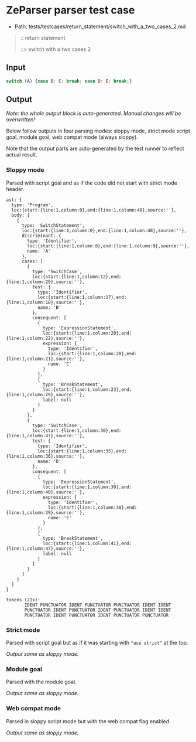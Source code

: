 # ZeParser parser test case

- Path: tests/testcases/return_statement/switch_with_a_two_cases_2.md

> :: return statement
>
> ::> switch with a two cases 2

## Input

`````js
switch (A) {case B: C; break; case D: E; break;}
`````

## Output

_Note: the whole output block is auto-generated. Manual changes will be overwritten!_

Below follow outputs in four parsing modes: sloppy mode, strict mode script goal, module goal, web compat mode (always sloppy).

Note that the output parts are auto-generated by the test runner to reflect actual result.

### Sloppy mode

Parsed with script goal and as if the code did not start with strict mode header.

`````
ast: {
  type: 'Program',
  loc:{start:{line:1,column:0},end:{line:1,column:48},source:''},
  body: [
    {
      type: 'SwitchStatement',
      loc:{start:{line:1,column:0},end:{line:1,column:48},source:''},
      discriminant: {
        type: 'Identifier',
        loc:{start:{line:1,column:8},end:{line:1,column:9},source:''},
        name: 'A'
      },
      cases: [
        {
          type: 'SwitchCase',
          loc:{start:{line:1,column:12},end:{line:1,column:29},source:''},
          test: {
            type: 'Identifier',
            loc:{start:{line:1,column:17},end:{line:1,column:18},source:''},
            name: 'B'
          },
          consequent: [
            {
              type: 'ExpressionStatement',
              loc:{start:{line:1,column:20},end:{line:1,column:22},source:''},
              expression: {
                type: 'Identifier',
                loc:{start:{line:1,column:20},end:{line:1,column:21},source:''},
                name: 'C'
              }
            },
            {
              type: 'BreakStatement',
              loc:{start:{line:1,column:23},end:{line:1,column:29},source:''},
              label: null
            }
          ]
        },
        {
          type: 'SwitchCase',
          loc:{start:{line:1,column:30},end:{line:1,column:47},source:''},
          test: {
            type: 'Identifier',
            loc:{start:{line:1,column:35},end:{line:1,column:36},source:''},
            name: 'D'
          },
          consequent: [
            {
              type: 'ExpressionStatement',
              loc:{start:{line:1,column:38},end:{line:1,column:40},source:''},
              expression: {
                type: 'Identifier',
                loc:{start:{line:1,column:38},end:{line:1,column:39},source:''},
                name: 'E'
              }
            },
            {
              type: 'BreakStatement',
              loc:{start:{line:1,column:41},end:{line:1,column:47},source:''},
              label: null
            }
          ]
        }
      ]
    }
  ]
}

tokens (21x):
       IDENT PUNCTUATOR IDENT PUNCTUATOR PUNCTUATOR IDENT IDENT
       PUNCTUATOR IDENT PUNCTUATOR IDENT PUNCTUATOR IDENT IDENT
       PUNCTUATOR IDENT PUNCTUATOR IDENT PUNCTUATOR PUNCTUATOR
`````

### Strict mode

Parsed with script goal but as if it was starting with `"use strict"` at the top.

_Output same as sloppy mode._

### Module goal

Parsed with the module goal.

_Output same as sloppy mode._

### Web compat mode

Parsed in sloppy script mode but with the web compat flag enabled.

_Output same as sloppy mode._
